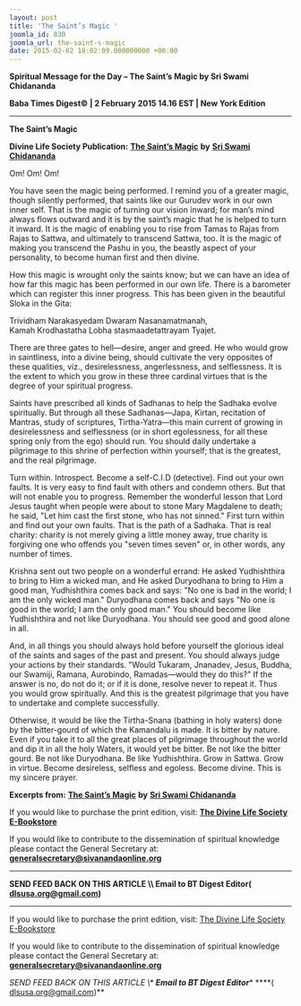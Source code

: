 ```yaml
---
layout: post
title: 'The Saint’s Magic '
joomla_id: 830
joomla_url: the-saint-s-magic
date: 2015-02-02 18:02:09.000000000 +00:00
---
```

  

















































**Spiritual Message for the Day – The Saint’s Magic by Sri Swami Chidananda**

**Baba Times Digest© | 2 February 2015 14.16 EST | New York Edition**

* * *  


**The Saint’s Magic**

**Divine Life Society Publication:** [**The Saint’s Magic**](http://www.dlshq.org/discourse/sep2000.htm) **by** [**Sri Swami Chidananda**](http://www.dlshq.org/saints/chida.htm)

Om! Om! Om!

You have seen the magic being performed. I remind you of a greater magic, though silently performed, that saints like our Gurudev work in our own inner self. That is the magic of turning our vision inward; for man’s mind always flows outward and it is by the saint’s magic that he is helped to turn it inward. It is the magic of enabling you to rise from Tamas to Rajas from Rajas to Sattwa, and ultimately to transcend Sattwa, too. It is the magic of making you transcend the Pashu in you, the beastly aspect of your personality, to become human first and then divine.

How this magic is wrought only the saints know; but we can have an idea of how far this magic has been performed in our own life. There is a barometer which can register this inner progress. This has been given in the beautiful Sloka in the Gita:

Trividham Narakasyedam Dwaram Nasanamatmanah,  
 Kamah Krodhastatha Lobha stasmaadetattrayam Tyajet.

There are three gates to hell—desire, anger and greed. He who would grow in saintliness, into a divine being, should cultivate the very opposites of these qualities, viz., desirelessness, angerlessness, and selflessness. It is the extent to which you grow in these three cardinal virtues that is the degree of your spiritual progress.

Saints have prescribed all kinds of Sadhanas to help the Sadhaka evolve spiritually. But through all these Sadhanas—Japa, Kirtan, recitation of Mantras, study of scriptures, Tirtha-Yatra—this main current of growing in desirelessness and selflessness (or in short egolessness, for all these spring only from the ego) should run. You should daily undertake a pilgrimage to this shrine of perfection within yourself; that is the greatest, and the real pilgrimage.

Turn within. Introspect. Become a self-C.I.D (detective). Find out your own faults. It is very easy to find fault with others and condemn others. But that will not enable you to progress. Remember the wonderful lesson that Lord Jesus taught when people were about to stone Mary Magdalene to death; he said, "Let him cast the first stone, who has not sinned." First turn within and find out your own faults. That is the path of a Sadhaka. That is real charity: charity is not merely giving a little money away, true charity is forgiving one who offends you "seven times seven" or, in other words, any number of times.

Krishna sent out two people on a wonderful errand: He asked Yudhishthira to bring to Him a wicked man, and He asked Duryodhana to bring to Him a good man, Yudhishthira comes back and says: "No one is bad in the world; I am the only wicked man." Duryodhana comes back and says "No one is good in the world; I am the only good man." You should become like Yudhishthira and not like Duryodhana. You should see good and good alone in all.

And, in all things you should always hold before yourself the glorious ideal of the saints and sages of the past and present. You should always judge your actions by their standards. "Would Tukaram, Jnanadev, Jesus, Buddha, our Swamiji, Ramana, Aurobindo, Ramadas—would they do this?" If the answer is no, do not do it; or if it is done, resolve never to repeat it. Thus you would grow spiritually. And this is the greatest pilgrimage that you have to undertake and complete successfully.

Otherwise, it would be like the Tirtha-Snana (bathing in holy waters) done by the bitter-gourd of which the Kamandalu is made. It is bitter by nature. Even if you take it to all the great places of pilgrimage throughout the world and dip it in all the holy Waters, it would yet be bitter. Be not like the bitter gourd. Be not like Duryodhana. Be like Yudhishthira. Grow in Sattwa. Grow in virtue. Become desireless, selfless and egoless. Become divine. This is my sincere prayer.



**Excerpts from:** [**The Saint’s Magic**](http://www.dlshq.org/discourse/sep2000.htm) **by** [**Sri Swami Chidananda**](http://www.dlshq.org/saints/chida.htm)

If you would like to purchase the print edition, visit: **[The Divine Life Society E-Bookstore](http://www.dlshq.org/download/download.htm)**

If you would like to contribute to the dissemination of spiritual knowledge please contact the General Secretary at: [](mailto:%20%3Cscript%20type=%27text/javascript%27%3E%20%3C%21--%20var%20prefix%20=%20%27ma%27%20+%20%27il%27%20+%20%27to%27;%20var%20path%20=%20%27hr%27%20+%20%27ef%27%20+%20%27=%27;%20var%20addy57016%20=%20%27generalsecretary%27%20+%20%27@%27;%20addy57016%20=%20addy57016%20+%20%27sivanandaonline%27%20+%20%27.%27%20+%20%27org%27;%20document.write%28%27%3Ca%20%27%20+%20path%20+%20%27%5C%27%27%20+%20prefix%20+%20%27:%27%20+%20addy57016%20+%20%27%5C%27%3E%27%29;%20document.write%28addy57016%29;%20document.write%28%27%3C%5C/a%3E%27%29;%20//--%3E%5Cn%20%3C/script%3E%3Cscript%20type=%27text/javascript%27%3E%20%3C%21--%20document.write%28%27%3Cspan%20style=%5C%27display:%20none;%5C%27%3E%27%29;%20//--%3E%20%3C/script%3EThis%20email%20address%20is%20being%20protected%20from%20spambots.%20You%20need%20JavaScript%20enabled%20to%20view%20it.%20%3Cscript%20type=%27text/javascript%27%3E%20%3C%21--%20document.write%28%27%3C/%27%29;%20document.write%28%27span%3E%27%29;%20//--%3E%20%3C/script%3E?subject=Contribution%20to%20Dissemination%20of%20Spiritual%20Knowledge) **generalsecretary@sivanandaonline.org**

****

**SEND FEED BACK ON THIS ARTICLE \\\ Email to BT Digest Editor[](mailto:%20%3Cscript%20type=%27text/javascript%27%3E%20%3C%21--%20var%20prefix%20=%20%27ma%27%20+%20%27il%27%20+%20%27to%27;%20var%20path%20=%20%27hr%27%20+%20%27ef%27%20+%20%27=%27;%20var%20addy72654%20=%20%27dlsusa.org%27%20+%20%27@%27;%20addy72654%20=%20addy72654%20+%20%27gmail%27%20+%20%27.%27%20+%20%27com%27;%20document.write%28%27%3Ca%20%27%20+%20path%20+%20%27%5C%27%27%20+%20prefix%20+%20%27:%27%20+%20addy72654%20+%20%27%5C%27%3E%27%29;%20document.write%28addy72654%29;%20document.write%28%27%3C%5C/a%3E%27%29;%20//--%3E%5Cn%20%3C/script%3E%3Cscript%20type=%27text/javascript%27%3E%20%3C%21--%20document.write%28%27%3Cspan%20style=%5C%27display:%20none;%5C%27%3E%27%29;%20//--%3E%20%3C/script%3EThis%20email%20address%20is%20being%20protected%20from%20spambots.%20You%20need%20JavaScript%20enabled%20to%20view%20it.%20%3Cscript%20type=%27text/javascript%27%3E%20%3C%21--%20document.write%28%27%3C/%27%29;%20document.write%28%27span%3E%27%29;%20//--%3E%20%3C/script%3E?subject=DLS%20Posts)( [dlsusa.org@gmail.com](mailto:dlsusa.org@gmail.com))**



* * *



  

If you would like to purchase the print edition, visit: [The Divine Life Society E-Bookstore](http://www.dlshq.org/download/download.htm)

If you would like to contribute to the dissemination of spiritual knowledge please contact the General Secretary at: **[generalsecretary@sivanandaonline.org](mailto:generalsecretary@sivanandaonline.org)**

**SEND FEED BACK ON THIS ARTICLE \\\**  **Email to BT Digest Editor**** [](mailto:%20%3Cscript%20type=%27text/javascript%27%3E%20%3C%21--%20var%20prefix%20=%20%27ma%27%20+%20%27il%27%20+%20%27to%27;%20var%20path%20=%20%27hr%27%20+%20%27ef%27%20+%20%27=%27;%20var%20addy72654%20=%20%27dlsusa.org%27%20+%20%27@%27;%20addy72654%20=%20addy72654%20+%20%27gmail%27%20+%20%27.%27%20+%20%27com%27;%20document.write%28%27%3Ca%20%27%20+%20path%20+%20%27%5C%27%27%20+%20prefix%20+%20%27:%27%20+%20addy72654%20+%20%27%5C%27%3E%27%29;%20document.write%28addy72654%29;%20document.write%28%27%3C%5C/a%3E%27%29;%20//--%3E%5Cn%20%3C/script%3E%3Cscript%20type=%27text/javascript%27%3E%20%3C%21--%20document.write%28%27%3Cspan%20style=%5C%27display:%20none;%5C%27%3E%27%29;%20//--%3E%20%3C/script%3EThis%20email%20address%20is%20being%20protected%20from%20spambots.%20You%20need%20JavaScript%20enabled%20to%20view%20it.%20%3Cscript%20type=%27text/javascript%27%3E%20%3C%21--%20document.write%28%27%3C/%27%29;%20document.write%28%27span%3E%27%29;%20//--%3E%20%3C/script%3E?subject=DLS%20Posts)****( [dlsusa.org@gmail.com](mailto:dlsusa.org@gmail.com))**  
